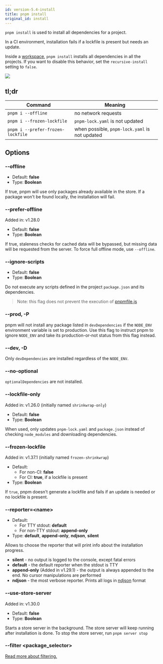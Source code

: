 ```yaml
---
id: version-5.4-install
title: pnpm install
original_id: install
---
```


`pnpm install` is used to install all dependencies for a project.

In a CI environment, installation fails if a lockfile is present but needs an
update.

Inside a [workspace](../workspaces.md), `pnpm install` installs all dependencies in all the projects.
If you want to disable this behavior, set the `recursive-install` setting to `false`.

![](/img/demos/pnpm-install.svg)

## tl;dr

|Command|Meaning|
|--|--|
|`pnpm i --offline` |no network requests |
|`pnpm i --frozen-lockfile` |`pnpm-lock.yaml` is not updated |
|`pnpm i --prefer-frozen-lockfile` |when possible, `pnpm-lock.yaml` is not updated |

## Options

### --offline

* Default: **false**
* Type: **Boolean**

If true, pnpm will use only packages already available in the store.
If a package won't be found locally, the installation will fail.

### --prefer-offline

Added in: v1.28.0

* Default: **false**
* Type: **Boolean**

If true, staleness checks for cached data will be bypassed, but missing data will be requested from the server.
To force full offline mode, use `--offline`.

### --ignore-scripts

* Default: **false**
* Type: **Boolean**

Do not execute any scripts defined in the project `package.json` and its dependencies.

> Note: this flag does not prevent the execution of [pnpmfile.js](../pnpmfile)

### --prod, -P

pnpm will not install any package listed in `devDependencies` if the `NODE_ENV` environment variable is set to production. Use this flag to instruct pnpm to ignore `NODE_ENV` and take its production-or-not status from this flag instead.

### --dev, -D

Only `devDependencies` are installed regardless of the `NODE_ENV`.

### --no-optional

`optionalDependencies` are not installed.

### --lockfile-only

Added in: v1.26.0 (initially named `shrinkwrap-only`)

* Default: **false**
* Type: **Boolean**

When used, only updates `pnpm-lock.yaml` and `package.json` instead of checking `node_modules` and downloading dependencies.

### --frozen-lockfile

Added in: v1.37.1 (initially named `frozen-shrinkwrap`)

* Default:
  * For non-CI: **false**
  * For CI: **true**, if a lockfile is present
* Type: **Boolean**

If `true`, pnpm doesn't generate a lockfile and fails if an update is needed or
no lockfile is present.

### --reporter=&lt;name>

* Default:
    * For TTY stdout: **default**
    * For non-TTY stdout: **append-only**
* Type: **default**, **append-only**, **ndjson**, **silent**

Allows to choose the reporter that will print info about
the installation progress.

* **silent** - no output is logged to the console, except fatal errors
* **default** - the default reporter when the stdout is TTY
* **append-only** (Added in v1.29.1) - the output is always appended to the end. No cursor manipulations are performed
* **ndjson** - the most verbose reporter. Prints all logs in [ndjson](http://ndjson.org/) format

### --use-store-server

Added in: v1.30.0

* Default: **false**
* Type: **Boolean**

Starts a store server in the background. The store server will keep running after installation is done.
To stop the store server, run `pnpm server stop`

### --filter &lt;package_selector>

[Read more about filtering.](../filtering)
